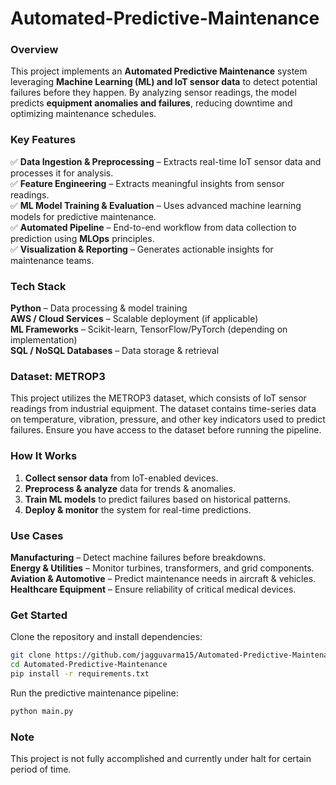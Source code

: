 # Automated-Predictive-Maintenance

### **Overview**  
This project implements an **Automated Predictive Maintenance** system leveraging **Machine Learning (ML) and IoT sensor data** to detect potential failures before they happen. By analyzing sensor readings, the model predicts **equipment anomalies and failures**, reducing downtime and optimizing maintenance schedules.  

### **Key Features**  
✅ **Data Ingestion & Preprocessing** – Extracts real-time IoT sensor data and processes it for analysis.  
✅ **Feature Engineering** – Extracts meaningful insights from sensor readings.  
✅ **ML Model Training & Evaluation** – Uses advanced machine learning models for predictive maintenance.  
✅ **Automated Pipeline** – End-to-end workflow from data collection to prediction using **MLOps** principles.  
✅ **Visualization & Reporting** – Generates actionable insights for maintenance teams.  

### **Tech Stack**  
 **Python** – Data processing & model training  
 **AWS / Cloud Services** – Scalable deployment (if applicable)  
 **ML Frameworks** – Scikit-learn, TensorFlow/PyTorch (depending on implementation)  
  **SQL / NoSQL Databases** – Data storage & retrieval  

### **Dataset: METROP3**

This project utilizes the METROP3 dataset, which consists of IoT sensor readings from industrial equipment. The dataset contains time-series data on temperature, vibration, pressure, and other key indicators used to predict failures. Ensure you have access to the dataset before running the pipeline.

### **How It Works**  
1. **Collect sensor data**  from IoT-enabled devices.
2. **Preprocess & analyze**  data for trends & anomalies.
3. **Train ML models**  to predict failures based on historical patterns.
4. **Deploy & monitor** the system for real-time predictions.  

### **Use Cases**  
 **Manufacturing** – Detect machine failures before breakdowns.  
 **Energy & Utilities** – Monitor turbines, transformers, and grid components.  
 **Aviation & Automotive** – Predict maintenance needs in aircraft & vehicles.  
 **Healthcare Equipment** – Ensure reliability of critical medical devices.  

### **Get Started**  
Clone the repository and install dependencies:  
```bash
git clone https://github.com/jagguvarma15/Automated-Predictive-Maintenance.git
cd Automated-Predictive-Maintenance
pip install -r requirements.txt
```
Run the predictive maintenance pipeline:  
```bash
python main.py
```

### **Note**  
This project is not fully accomplished and currently under halt for certain period of time.


